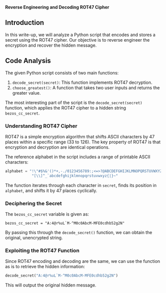 **Reverse Engineering and Decoding ROT47 Cipher**

## Introduction
In this write-up, we will analyze a Python script that encodes and stores a secret using the ROT47 cipher. Our objective is to reverse engineer the encryption and recover the hidden message.

## Code Analysis

The given Python script consists of two main functions:
1. `decode_secret(secret)`: This function implements ROT47 decryption.
2. `choose_greatest()`: A function that takes two user inputs and returns the greater value.

The most interesting part of the script is the `decode_secret(secret)` function, which applies the ROT47 cipher to a hidden string `bezos_cc_secret`.

### Understanding ROT47 Cipher
ROT47 is a simple encryption algorithm that shifts ASCII characters by 47 places within a specific range (33 to 126). The key property of ROT47 is that encryption and decryption are identical operations.

The reference alphabet in the script includes a range of printable ASCII characters:
```python
alphabet = "!\"#$%&'()*+,-./0123456789:;<=>?@ABCDEFGHIJKLMNOPQRSTUVWXYZ" + \
            "[\\]^_`abcdefghijklmnopqrstuvwxyz{|}~"
```

The function iterates through each character in `secret`, finds its position in `alphabet`, and shifts it by 47 places cyclically.

### Deciphering the Secret

The `bezos_cc_secret` variable is given as:
```
bezos_cc_secret = "A:4@r%uL`M-^M0c0AbcM-MFE0cdhb52g2N"
```
By passing this through the `decode_secret()` function, we can obtain the original, unencrypted string.

### Exploiting the ROT47 Function
Since ROT47 encoding and decoding are the same, we can use the function as is to retrieve the hidden information:
```python
decode_secret("A:4@r%uL`M-^M0c0AbcM-MFE0cdhb52g2N")
```
This will output the original hidden message.


